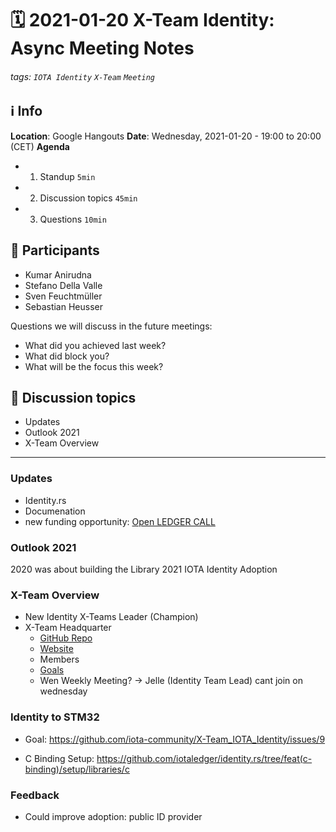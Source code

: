 # 🗓️ 2021-01-20 X-Team Identity: Async Meeting Notes
###### tags: `IOTA Identity` `X-Team` `Meeting`


## ℹ️ Info
**Location**: Google Hangouts
**Date**: Wednesday, 2021-01-20 - 19:00 to 20:00 (CET) 
**Agenda**
- 1. Standup `5min`
- 2. Discussion topics `45min`
- 3. Questions `10min`

## 👥 Participants
- Kumar Anirudna
- Stefano Della Valle
- Sven Feuchtmüller
- Sebastian Heusser


Questions we will discuss in the future meetings:
- What did you achieved last week?
- What did block you?
- What will be the focus this week?


## 💬 Discussion topics
- Updates
- Outlook 2021
- X-Team Overview

--- 

### Updates
- Identity.rs
- Documenation
- new funding opportunity: [Open LEDGER CALL](https://ledger-3rd-open-call.fundingbox.com/)

### Outlook 2021
2020 was about building the Library
2021 IOTA Identity Adoption

### X-Team Overview
- New Identity X-Teams Leader (Champion)
- X-Team Headquarter
    - [GitHub Repo](https://github.com/iota-community/X-Team_IOTA_Identity/)
    - [Website](https://iota-community.github.io/X-Team_IOTA_Identity/)
    - Members
    - [Goals](https://github.com/iota-community/X-Team_IOTA_Identity/issues)
    - Wen Weekly Meeting?
        -> Jelle (Identity Team Lead) cant join on wednesday


### Identity to STM32
- Goal: https://github.com/iota-community/X-Team_IOTA_Identity/issues/9

- C Binding Setup:
https://github.com/iotaledger/identity.rs/tree/feat(c-binding)/setup/libraries/c


### Feedback
- Could improve adoption: public ID provider


